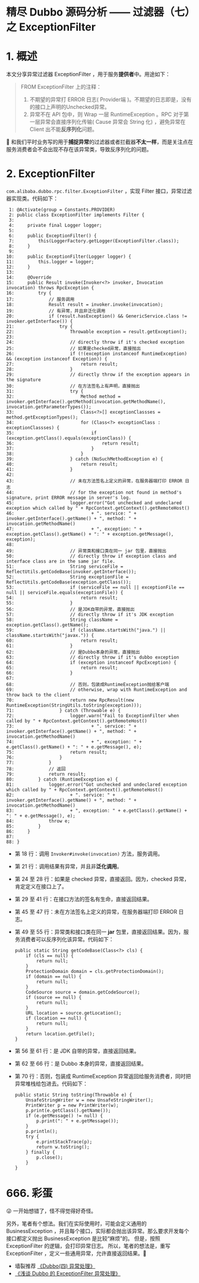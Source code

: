 # 精尽 Dubbo 源码分析 —— 过滤器（七）之 ExceptionFilter



# 1. 概述

本文分享异常过滤器 ExceptionFilter ，用于服务**提供者**中。用途如下：

> FROM ExceptionFilter 上的注释：
>
> 1. 不期望的异常打 ERROR 日志( Provider端 )。不期望的日志即是，没有的接口上声明的Unchecked异常。
> 2. 异常不在 API 包中，则 Wrap 一层 RuntimeException 。RPC 对于第一层异常会直接序列化传输( Cause 异常会 String 化) ，避免异常在 Client 出不能**反序列化**问题。

🙂 和我们平时业务写的用于**捕捉异常**的过滤器或者拦截器**不太一样**，而是关注点在服务消费者会不会出现不存在该异常类，导致反序列化的问题。

# 2. ExceptionFilter

`com.alibaba.dubbo.rpc.filter.ExceptionFilter` ，实现 Filter 接口，异常过滤器实现类。代码如下：

```
 1: @Activate(group = Constants.PROVIDER)
 2: public class ExceptionFilter implements Filter {
 3: 
 4:     private final Logger logger;
 5: 
 6:     public ExceptionFilter() {
 7:         this(LoggerFactory.getLogger(ExceptionFilter.class));
 8:     }
 9: 
10:     public ExceptionFilter(Logger logger) {
11:         this.logger = logger;
12:     }
13: 
14:     @Override
15:     public Result invoke(Invoker<?> invoker, Invocation invocation) throws RpcException {
16:         try {
17:             // 服务调用
18:             Result result = invoker.invoke(invocation);
19:             // 有异常，并且非泛化调用
20:             if (result.hasException() && GenericService.class != invoker.getInterface()) {
21:                 try {
22:                     Throwable exception = result.getException();
23: 
24:                     // directly throw if it's checked exception
25:                     // 如果是checked异常，直接抛出
26:                     if (!(exception instanceof RuntimeException) && (exception instanceof Exception)) {
27:                         return result;
28:                     }
29:                     // directly throw if the exception appears in the signature
30:                     // 在方法签名上有声明，直接抛出
31:                     try {
32:                         Method method = invoker.getInterface().getMethod(invocation.getMethodName(), invocation.getParameterTypes());
33:                         Class<?>[] exceptionClassses = method.getExceptionTypes();
34:                         for (Class<?> exceptionClass : exceptionClassses) {
35:                             if (exception.getClass().equals(exceptionClass)) {
36:                                 return result;
37:                             }
38:                         }
39:                     } catch (NoSuchMethodException e) {
40:                         return result;
41:                     }
42: 
43:                     // 未在方法签名上定义的异常，在服务器端打印 ERROR 日志
44:                     // for the exception not found in method's signature, print ERROR message in server's log.
45:                     logger.error("Got unchecked and undeclared exception which called by " + RpcContext.getContext().getRemoteHost()
46:                             + ". service: " + invoker.getInterface().getName() + ", method: " + invocation.getMethodName()
47:                             + ", exception: " + exception.getClass().getName() + ": " + exception.getMessage(), exception);
48: 
49:                     // 异常类和接口类在同一 jar 包里，直接抛出
50:                     // directly throw if exception class and interface class are in the same jar file.
51:                     String serviceFile = ReflectUtils.getCodeBase(invoker.getInterface());
52:                     String exceptionFile = ReflectUtils.getCodeBase(exception.getClass());
53:                     if (serviceFile == null || exceptionFile == null || serviceFile.equals(exceptionFile)) {
54:                         return result;
55:                     }
56:                     // 是JDK自带的异常，直接抛出
57:                     // directly throw if it's JDK exception
58:                     String className = exception.getClass().getName();
59:                     if (className.startsWith("java.") || className.startsWith("javax.")) {
60:                         return result;
61:                     }
62:                     // 是Dubbo本身的异常，直接抛出
63:                     // directly throw if it's dubbo exception
64:                     if (exception instanceof RpcException) {
65:                         return result;
66:                     }
67: 
68:                     // 否则，包装成RuntimeException抛给客户端
69:                     // otherwise, wrap with RuntimeException and throw back to the client
70:                     return new RpcResult(new RuntimeException(StringUtils.toString(exception)));
71:                 } catch (Throwable e) {
72:                     logger.warn("Fail to ExceptionFilter when called by " + RpcContext.getContext().getRemoteHost()
73:                             + ". service: " + invoker.getInterface().getName() + ", method: " + invocation.getMethodName()
74:                             + ", exception: " + e.getClass().getName() + ": " + e.getMessage(), e);
75:                     return result;
76:                 }
77:             }
78:             // 返回
79:             return result;
80:         } catch (RuntimeException e) {
81:             logger.error("Got unchecked and undeclared exception which called by " + RpcContext.getContext().getRemoteHost()
82:                     + ". service: " + invoker.getInterface().getName() + ", method: " + invocation.getMethodName()
83:                     + ", exception: " + e.getClass().getName() + ": " + e.getMessage(), e);
84:             throw e;
85:         }
86:     }
87: 
88: }
```

- 第 18 行：调用 `Invoker#invoke(invocation)` 方法，服务调用。

- 第 21 行：调用结果有异常，并且非**泛化调用**。

- 第 24 至 28 行：如果是 checked 异常，直接返回。因为，checked 异常，肯定定义在接口上了。

- 第 29 至 41 行：在接口方法的签名有生命，直接返回结果。

- 第 45 至 47 行：未在方法签名上定义的异常，在服务器端打印 ERROR 日志。

- 第 49 至 55 行：异常类和接口类在同一 **jar** 包里，直接返回结果。因为，服务消费者可以反序列化该异常。代码如下：

  ```
  public static String getCodeBase(Class<?> cls) {
      if (cls == null) {
          return null;
      }
      ProtectionDomain domain = cls.getProtectionDomain();
      if (domain == null) {
          return null;
      }
      CodeSource source = domain.getCodeSource();
      if (source == null) {
          return null;
      }
      URL location = source.getLocation();
      if (location == null) {
          return null;
      }
      return location.getFile();
  }
  ```

- 第 56 至 61 行：是 JDK 自带的异常，直接返回结果。

- 第 62 至 66 行：是 Dubbo 本身的异常，直接返回结果。

- 第 70 行：否则，包装成 RuntimeException 异常返回给服务消费者，同时把异常堆栈给包进去。代码如下：

  ```
  public static String toString(Throwable e) {
      UnsafeStringWriter w = new UnsafeStringWriter();
      PrintWriter p = new PrintWriter(w);
      p.print(e.getClass().getName());
      if (e.getMessage() != null) {
          p.print(": " + e.getMessage());
      }
      p.println();
      try {
          e.printStackTrace(p);
          return w.toString();
      } finally {
          p.close();
      }
  }
  ```

# 666. 彩蛋

😜 一开始想错了，怪不得觉得好奇怪。

另外，笔者有个想法。我们在实际使用时，可能会定义通用的 BusinessException ，并且每个接口，实际都会抛出该异常。那么要求开发每个接口都定义抛出 BusinessException 是比较“麻烦”的。
但是，按照 ExceptionFilter 的逻辑，会打印异常日志。
所以，笔者的想法是，重写 ExceptionFilter ，定义一些通用异常，允许直接返回结果。🙂

- 墙裂推荐 [《Dubbo(四) 异常处理》](https://blog.csdn.net/qq315737546/article/details/53915067)
- [《浅谈 Dubbo 的 ExceptionFilter 异常处理》](https://blog.csdn.net/mj158518/article/details/51228649)